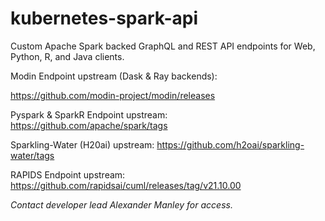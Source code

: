 # kubernetes-spark-api
Custom Apache Spark backed GraphQL and REST API endpoints for Web, Python, R, and Java clients.

Modin Endpoint upstream (Dask & Ray backends):

https://github.com/modin-project/modin/releases

Pyspark & SparkR Endpoint upstream: https://github.com/apache/spark/tags

Sparkling-Water (H20ai) upstream: https://github.com/h2oai/sparkling-water/tags

RAPIDS Endpoint upstream: https://github.com/rapidsai/cuml/releases/tag/v21.10.00

*Contact developer lead Alexander Manley for access.*
